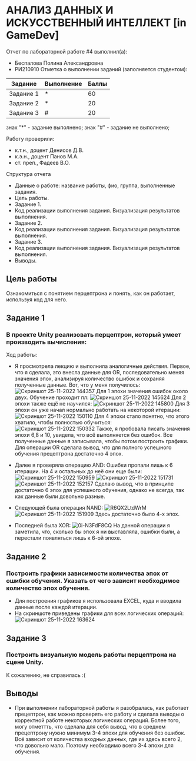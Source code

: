 # АНАЛИЗ ДАННЫХ И ИСКУССТВЕННЫЙ ИНТЕЛЛЕКТ [in GameDev]
Отчет по лабораторной работе #4 выполнил(а):
- Беспалова Полина Александровна
- РИ210910
Отметка о выполнении заданий (заполняется студентом):

| Задание | Выполнение | Баллы |
| ------ | ------ | ------ |
| Задание 1 | * | 60 |
| Задание 2 | * | 20 |
| Задание 3 | # | 20 |

знак "*" - задание выполнено; знак "#" - задание не выполнено;

Работу проверили:
- к.т.н., доцент Денисов Д.В.
- к.э.н., доцент Панов М.А.
- ст. преп., Фадеев В.О.

Структура отчета

- Данные о работе: название работы, фио, группа, выполненные задания.
- Цель работы.
- Задание 1.
- Код реализации выполнения задания. Визуализация результатов выполнения.
- Задание 2.
- Код реализации выполнения задания. Визуализация результатов выполнения.
- Задание 3.
- Код реализации выполнения задания. Визуализация результатов выполнения.
- Выводы.

## Цель работы
Ознакомиться с понятием перцептрона и понять, как он работает, используя код для него.

## Задание 1
### В проекте Unity реализовать перцептрон, который умеет производить вычисления:
Ход работы:
- Я просмотрела лекцию и выполнила аналогичные действия. Первое, что я сделала, это внесла данные для OR, последовательно меняя значения эпох, анализируя количество ошибок и сохраняя полученные данные. Вот, что у меня получилось:
![Скриншот 25-11-2022 144357](https://user-images.githubusercontent.com/113704972/203974771-5172ffb7-ac7c-49bd-b971-2e91e950f2ec.jpg)
Для 1 эпохи значения ошибок около двух. Обучение проходит пл:
![Скриншот 25-11-2022 145624](https://user-images.githubusercontent.com/113704972/203974784-cd5b3bc1-97b0-43c1-9734-6cb31d93bd85.jpg)
Для 2 эпохи также ещё не научился:
![Скриншот 25-11-2022 145800](https://user-images.githubusercontent.com/113704972/203974823-ed3e7b27-a166-485b-b951-71b18407229b.jpg)
Для 3 эпохи он уже начал нормально работать на некоторой итерации:
![Скриншот 25-11-2022 150110](https://user-images.githubusercontent.com/113704972/203974879-9c93447d-7ecb-4148-8c9a-dc4194658ea2.jpg)
Для 4 эпохи стало понятно, что этого хватило, чтобы полностью обучиться:
![Скриншот 25-11-2022 150332](https://user-images.githubusercontent.com/113704972/203974894-779c5c30-a669-4e35-a01e-ac95031bd0c0.jpg)
Также, я пробовала писать значения эпохи 6,8 и 10, увидела, что всё выполняется без ошибок. Все полученные данные я записывала, чтобы потом построить графики. Для операции OR сделала вывод, что для полного успешного обучения прецептрона достаточно 4 эпох.

- Далее я проверяла операцию AND:
Ошибки пропали лишь к 6 итерации. На 4 и остальных до неё они еще были:
![Скриншот 25-11-2022 150959](https://user-images.githubusercontent.com/113704972/203975738-53ce331b-6610-41e1-a572-df097df9b60c.jpg)
![Скриншот 25-11-2022 151731](https://user-images.githubusercontent.com/113704972/203975745-351bfa5a-aa42-4566-9ca2-ad281b7bc2f8.jpg)
![Скриншот 25-11-2022 152157](https://user-images.githubusercontent.com/113704972/203975750-0b631ae8-0588-4dc8-ac0e-3fa99d13c10b.jpg)
Сделаю вывод, что в принципе достаточно 6 эпох для успешного обучения, однако не всегда, так как данные были довольно разные.


- Следующей была операция NAND:
![R6QX2LtdWrM](https://user-images.githubusercontent.com/113704972/204309252-987807f7-7bef-4626-a3ae-08236c7ea4e3.jpg)
![Скриншот 25-11-2022 151909](https://user-images.githubusercontent.com/113704972/203976578-1656f000-d8df-4d45-b48f-a7f1755a4c51.jpg)
Здесь достаточно было 4-х эпох.

- Последней была XOR:
![0i-N3FdF8CQ](https://user-images.githubusercontent.com/113704972/204309561-375556e9-59ab-4358-b5d8-e619500f4834.jpg)
На данной операции я заметила, что, сколько бы эпох я ни выставляла, ошибки были, а перестали появляться лишь к 6-ой эпохе.

## Задание 2
### Построить графики зависимости количества эпох от ошибки обучения. Указать от чего зависит необходимое количество эпох обучения.
- Для построения графиков я использовала EXCEL, куда и вводила данные после каждой итерации.
- На скриншоте приведены графики для всех логических операций:
![Скриншот 25-11-2022 163624](https://user-images.githubusercontent.com/113704972/203977440-bde6d517-a5e1-48f1-8f70-5f313aa68289.jpg)


## Задание 3
### Построить визуальную модель работы перцептрона на сцене Unity.

К сожалению, не справилась :(


## Выводы
- При выполнении лабораторной работы я разобралась, как работает прецептрон, как можно проверять его работу и сделала выводы о корректной работе некоторых логических операций. Более того, могу отметтть, что сделала для себя вывод, что в среднем прецептрону нужно минимум 3-4 эпохи для обучения без ошибок. Всё зависит от количества входных данных, где их здесь всего 2, что довольно мало. Поэтому необходимо всего 3-4 эпохи для обучения.
